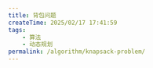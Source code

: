 ```yaml
---
title: 背包问题
createTime: 2025/02/17 17:41:59
tags:
    - 算法
    - 动态规划
permalink: /algorithm/knapsack-problem/
---
```

